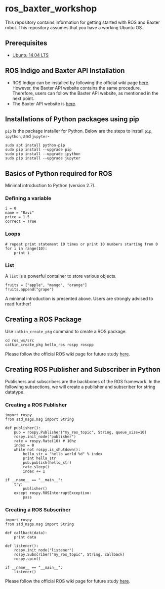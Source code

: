 # ros_baxter_workshop
This repository contains information for getting started with ROS and Baxter robot. This repository assumes that you have a working Ubuntu OS.


## Prerequisites
* [Ubuntu 14.04 LTS](http://releases.ubuntu.com/14.04/)


## ROS Indigo and Baxter API Installation
* ROS Indigo can be installed by following the official wiki page [here](http://wiki.ros.org/indigo/Installation/Ubuntu). However, the Baxter API website contains the same procedure. Therefore, users can follow the Baxter API website, as mentioned in the next point.
* The Baxter API website is [here](https://sdk.rethinkrobotics.com/wiki/Workstation_Setup).


## Installations of Python packages using pip
`pip` is the package installer for Python. Below are the steps to install `pip`, `ipython`, and `jupyter`-

```
sudo apt install python-pip
sudo pip install --upgrade pip
sudo pip install --upgrade ipython
sudo pip install --upgrade jupyter
```

## Basics of Python required for ROS
Minimal introduction to Python (version 2.7).

### Defining a variable
```
i = 0
name = "Ravi"
price = 1.5
correct = True
```

### Loops
```
# repeat print statement 10 times or print 10 numbers starting from 0
for i in range(10):
    print i
```

### List
A `list` is a powerful container to store various objects.
```
fruits = ["apple", "mango", "orange"]
fruits.append("grape")
```

A minimal introduction is presented above. Users are strongly advised to read further!


## Creating a ROS Package
Use `catkin_create_pkg` command to create a ROS package.
```
cd ros_ws/src
catkin_create_pkg hello_ros rospy roscpp
```
Please follow the official ROS wiki page for future study [here](http://wiki.ros.org/ROS/Tutorials/CreatingPackage).


## Creating ROS Publisher and Subscriber in Python
Publishers and subscribers are the backbones of the ROS framework. In the following subsections, we will create a publisher and subscriber for string datatype.

### Creating a ROS Publisher
```
import rospy
from std_msgs.msg import String

def publisher():
    pub = rospy.Publisher("my_ros_topic", String, queue_size=10)
    rospy.init_node("publisher")
    rate = rospy.Rate(10) # 10hz
    index = 0 
    while not rospy.is_shutdown():
        hello_str = "hello world %d" % index
        print hello_str
        pub.publish(hello_str)
        rate.sleep()
        index += 1

if __name__ == "__main__":
    try:
        publisher()
    except rospy.ROSInterruptException:
        pass
```

### Creating a ROS Subscriber
```
import rospy
from std_msgs.msg import String

def callback(data):
    print data
    
def listener():
    rospy.init_node("listener")
    rospy.Subscriber("my_ros_topic", String, callback)
    rospy.spin()

if __name__ == "__main__":
    listener()
```

Please follow the official ROS wiki page for future study [here](http://wiki.ros.org/ROS/Tutorials/WritingPublisherSubscriber%28python%29).

